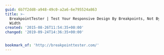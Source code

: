 ```yaml
---
guid: 6b7f2dd8-a948-49c0-a2a6-6e795524a863
title: >-
  BreakpointTester | Test Your Responsive Design By Breakpoints, Not By Device
  Width
created: '2015-08-26T11:54:35+00:00'
changed: '2019-09-24T14:36:35+00:00'


bookmark_of: 'http://breakpointtester.com/'
---
```




